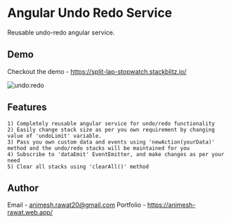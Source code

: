 # Angular Undo Redo Service

Reusable undo-redo angular service.

## Demo

Checkout the demo - https://split-lap-stopwatch.stackblitz.io/

![undo:redo](https://user-images.githubusercontent.com/25823744/162568199-2b561f52-2b4f-4803-8727-b239e80c19c8.gif)

## Features

```
1) Completely reusable angular service for undo/redo functionality
2) Easily change stack size as per you own requirement by changing value of 'undoLimit' variable.
3) Pass you own custom data and events using 'newAction(yourData)' method and the undo/redo stacks will be maintained for you
4) Subscribe to 'dataEmit' EventEmitter, and make changes as per your need
5) Clear all stacks using 'clearAll()' method
```

## Author

Email - animesh.rawat20@gmail.com
Portfolio - https://animesh-rawat.web.app/
